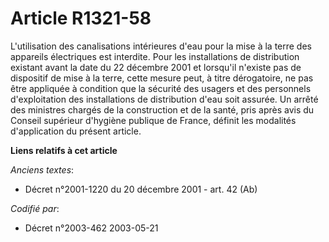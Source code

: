 # Article R1321-58

L'utilisation des canalisations intérieures d'eau pour la mise à la terre des appareils électriques est interdite. Pour les
installations de distribution existant avant la date du 22 décembre 2001 et lorsqu'il n'existe pas de dispositif de mise à la
terre, cette mesure peut, à titre dérogatoire, ne pas être appliquée à condition que la sécurité des usagers et des
personnels d'exploitation des installations de distribution d'eau soit assurée. Un arrêté des ministres chargés de la
construction et de la santé, pris après avis du Conseil supérieur d'hygiène publique de France, définit les modalités
d'application du présent article.

**Liens relatifs à cet article**

_Anciens textes_:

  - Décret n°2001-1220 du 20 décembre 2001 - art. 42 (Ab)

_Codifié par_:

  - Décret n°2003-462 2003-05-21
